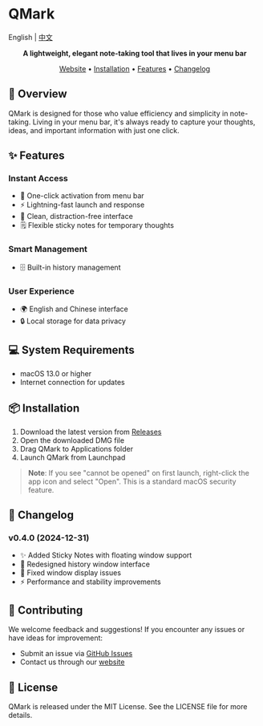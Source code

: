 # QMark

English | [中文](./README.zh-CN.md)

<div align="center">
    <p><strong>A lightweight, elegant note-taking tool that lives in your menu bar</strong></p>
    <p>
        <a href="https://qmark.ltd">Website</a> •
        <a href="#installation">Installation</a> •
        <a href="#features">Features</a> •
        <a href="#changelog">Changelog</a>
    </p>
</div>

## 🚀 Overview

QMark is designed for those who value efficiency and simplicity in note-taking. Living in your menu bar, it's always ready to capture your thoughts, ideas, and important information with just one click.

## ✨ Features

### Instant Access
- 🎯 One-click activation from menu bar
- ⚡️ Lightning-fast launch and response
- 🎨 Clean, distraction-free interface
- 🗒️ Flexible sticky notes for temporary thoughts

### Smart Management
- 🗄️ Built-in history management

### User Experience
- 🌍 English and Chinese interface
- 🔒 Local storage for data privacy

## 💻 System Requirements

- macOS 13.0 or higher
- Internet connection for updates

## 📦 Installation

1. Download the latest version from [Releases](https://github.com/Liamzai/QMark-releases/releases)
2. Open the downloaded DMG file
3. Drag QMark to Applications folder
4. Launch QMark from Launchpad

> **Note**: If you see "cannot be opened" on first launch, right-click the app icon and select "Open". This is a standard macOS security feature.

## 📝 Changelog

### v0.4.0 (2024-12-31)
- ✨ Added Sticky Notes with floating window support
- 🎨 Redesigned history window interface
- 🐛 Fixed window display issues
- ⚡️ Performance and stability improvements

## 🤝 Contributing

We welcome feedback and suggestions! If you encounter any issues or have ideas for improvement:

- Submit an issue via [GitHub Issues](https://github.com/Liamzai/QMark-releases/issues)
- Contact us through our [website](https://qmark.ltd)

## 📜 License

QMark is released under the MIT License. See the LICENSE file for more details.